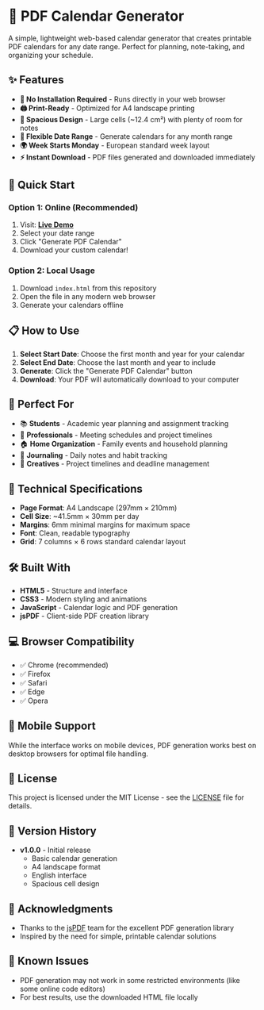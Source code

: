 # 📅 PDF Calendar Generator

A simple, lightweight web-based calendar generator that creates printable PDF calendars for any date range. Perfect for planning, note-taking, and organizing your schedule.

## ✨ Features

- **📱 No Installation Required** - Runs directly in your web browser
- **🖨️ Print-Ready** - Optimized for A4 landscape printing
- **📝 Spacious Design** - Large cells (~12.4 cm²) with plenty of room for notes
- **📅 Flexible Date Range** - Generate calendars for any month range
- **🌍 Week Starts Monday** - European standard week layout
- **⚡ Instant Download** - PDF files generated and downloaded immediately

## 🚀 Quick Start

### Option 1: Online (Recommended)
1. Visit: **[Live Demo](https://yourusername.github.io/pdf-calendar-generator)**
2. Select your date range
3. Click "Generate PDF Calendar"
4. Download your custom calendar!

### Option 2: Local Usage
1. Download `index.html` from this repository
2. Open the file in any modern web browser
3. Generate your calendars offline

## 📋 How to Use

1. **Select Start Date**: Choose the first month and year for your calendar
2. **Select End Date**: Choose the last month and year to include
3. **Generate**: Click the "Generate PDF Calendar" button
4. **Download**: Your PDF will automatically download to your computer

## 🎯 Perfect For

- 📚 **Students** - Academic year planning and assignment tracking
- 💼 **Professionals** - Meeting schedules and project timelines
- 🏠 **Home Organization** - Family events and household planning
- 📝 **Journaling** - Daily notes and habit tracking
- 🎨 **Creatives** - Project timelines and deadline management

## 📐 Technical Specifications

- **Page Format**: A4 Landscape (297mm × 210mm)
- **Cell Size**: ~41.5mm × 30mm per day
- **Margins**: 6mm minimal margins for maximum space
- **Font**: Clean, readable typography
- **Grid**: 7 columns × 6 rows standard calendar layout

## 🛠️ Built With

- **HTML5** - Structure and interface
- **CSS3** - Modern styling and animations  
- **JavaScript** - Calendar logic and PDF generation
- **jsPDF** - Client-side PDF creation library

## 💻 Browser Compatibility

- ✅ Chrome (recommended)
- ✅ Firefox
- ✅ Safari
- ✅ Edge
- ✅ Opera

## 📱 Mobile Support

While the interface works on mobile devices, PDF generation works best on desktop browsers for optimal file handling.


## 📝 License

This project is licensed under the MIT License - see the [LICENSE](LICENSE) file for details.

## 🔄 Version History

- **v1.0.0** - Initial release
  - Basic calendar generation
  - A4 landscape format
  - English interface
  - Spacious cell design

## 🙏 Acknowledgments

- Thanks to the [jsPDF](https://github.com/parallax/jsPDF) team for the excellent PDF generation library
- Inspired by the need for simple, printable calendar solutions

## 🐛 Known Issues

- PDF generation may not work in some restricted environments (like some online code editors)
- For best results, use the downloaded HTML file locally

